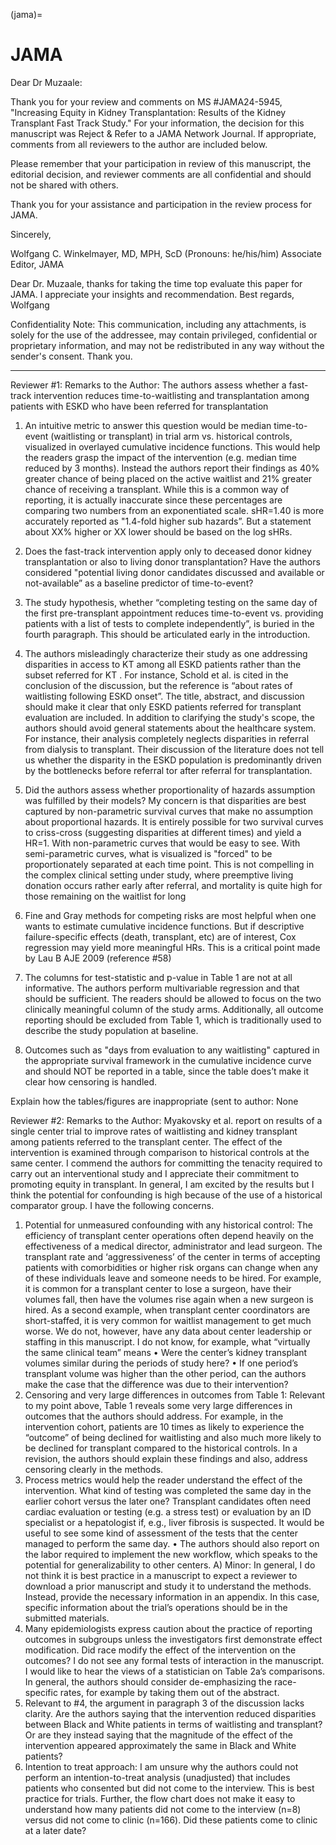 (jama)=
# JAMA

Dear Dr Muzaale:

Thank you for your review and comments on MS #JAMA24-5945, "Increasing Equity in Kidney Transplantation:
Results of the Kidney Transplant Fast Track Study." For your information, the decision for this manuscript was Reject & Refer to a JAMA Network Journal. If appropriate, comments from all reviewers to the author are included below.

Please remember that your participation in review of this manuscript, the editorial decision, and reviewer comments are all confidential and should not be shared with others.

Thank you for your assistance and participation in the review process for JAMA.

Sincerely,

Wolfgang C. Winkelmayer, MD, MPH, ScD (Pronouns: he/his/him)
Associate Editor, JAMA

Dear Dr. Muzaale, thanks for taking the time top evaluate this paper for JAMA. I appreciate your insights and recommendation. Best regards, Wolfgang

Confidentiality Note: This communication, including any attachments, is solely for the use of the addressee, may contain privileged, confidential or proprietary information, and may not be redistributed in any way without the sender's consent. Thank you.

------------------------------------------------------------------------------

Reviewer #1:
Remarks to the Author:
The authors assess whether a fast-track intervention reduces time-to-waitlisting and transplantation among patients with ESKD who have been referred for transplantation

1. An intuitive metric to answer this question would be median time-to-event (waitlisting or transplant) in trial arm vs. historical controls, visualized in overlayed cumulative incidence functions. This would help the readers grasp the impact of the intervention (e.g. median time reduced by 3 months). Instead the authors report their findings as 40% greater chance of being placed on the active waitlist and 21% greater chance of receiving a transplant. While this is a common way of reporting, it is actually inaccurate since these percentages are comparing two numbers from an exponentiated scale. sHR=1.40 is more accurately reported as "1.4-fold higher sub hazards”. But a statement about XX% higher or XX lower should be based on the log sHRs.

2. Does the fast-track intervention apply only to deceased donor kidney transplantation or also to living donor transplantation? Have the authors considered "potential living donor candidates discussed and available or not-available” as a baseline predictor of time-to-event?

3. The study hypothesis, whether “completing testing on the same day of the first pre-transplant appointment reduces time-to-event vs. providing patients with a list of tests to complete independently”, is buried in the fourth paragraph. This should be articulated early in the introduction.

4. The authors misleadingly characterize their study as one addressing disparities in access to KT among all ESKD patients rather than the subset referred for KT . For instance, Schold et al. is cited in the conclusion of the discussion, but the reference is “about rates of waitlisting following ESKD onset”. The title, abstract, and discussion should make it clear that only ESKD patients referred for transplant evaluation are included. In addition to clarifying the study's scope, the authors should avoid general statements about the healthcare system. For instance, their analysis completely neglects disparities in referral from dialysis to transplant. Their discussion of the literature does not tell us whether the disparity in the ESKD population is predominantly driven by the bottlenecks before referral tor after referral for transplantation.

5. Did the authors assess whether proportionality of hazards assumption was fulfilled by their models? My concern is that disparities are best captured by non-parametric survival curves that make no assumption about proportional hazards. It is entirely possible for two survival curves to criss-cross (suggesting disparities at different times) and yield a HR=1. With non-parametric curves that would be easy to see. With semi-parametric curves, what is visualized is "forced" to be proportionately separated at each time point. This is not compelling in the complex clinical setting under study, where preemptive living donation occurs rather early after referral, and mortality is quite high for those remaining on the waitlist for long

6. Fine and Gray methods for competing risks are most helpful when one wants to estimate cumulative incidence functions. But if descriptive failure-specific effects (death, transplant, etc) are of interest, Cox regression may yield more meaningful HRs. This is a critical point made by Lau B AJE 2009 (reference #58)

7. The columns for test-statistic and p-value in Table 1 are not at all informative. The authors perform multivariable regression and that should be sufficient. The readers should be allowed to focus on the two clinically meaningful column of the study arms. Additionally, all outcome reporting should be excluded from Table 1, which is traditionally used to describe the study population at baseline.

8. Outcomes such as "days from evaluation to any waitlisting" captured in the appropriate survival framework in the cumulative incidence curve and should NOT be reported in a table, since the table does’t make it clear how censoring is handled.

Explain how the tables/figures are inappropriate (sent to author:
None



Reviewer #2:
Remarks to the Author:
Myakovsky et al. report on results of a single center trial to improve rates of waitlisting and kidney transplant among patients referred to the transplant center. The effect of the intervention is examined through comparison to historical controls at the same center. I commend the authors for committing the tenacity required to carry out an interventional study and I appreciate their commitment to promoting equity in transplant. In general, I am excited by the results but I think the potential for confounding is high because of the use of a historical comparator group. I have the following concerns.
1) Potential for unmeasured confounding with any historical control: The efficiency of transplant center operations often depend heavily on the effectiveness of a medical director, administrator and lead surgeon. The transplant rate and ‘aggressiveness’ of the center in terms of accepting patients with comorbidities or higher risk organs can change when any of these individuals leave and someone needs to be hired. For example, it is common for a transplant center to lose a surgeon, have their volumes fall, then have the volumes rise again when a new surgeon is hired. As a second example, when transplant center coordinators are short-staffed, it is very common for waitlist management to get much worse. We do not, however, have any data about center leadership or staffing in this manuscript. I do not know, for example, what “virtually the same clinical team” means
• Were the center’s kidney transplant volumes similar during the periods of study here?
• If one period’s transplant volume was higher than the other period, can the authors make the case that the difference was due to their intervention?
2) Censoring and very large differences in outcomes from Table 1: Relevant to my point above, Table 1 reveals some very large differences in outcomes that the authors should address. For example, in the intervention cohort, patients are 10 times as likely to experience the “outcome” of being declined for waitlisting and also much more likely to be declined for transplant compared to the historical controls. In a revision, the authors should explain these findings and also, address censoring clearly in the methods.
3) Process metrics would help the reader understand the effect of the intervention. What kind of testing was completed the same day in the earlier cohort versus the later one? Transplant candidates often need cardiac evaluation or testing (e.g. a stress test) or evaluation by an ID specialist or a hepatologist if, e.g., liver fibrosis is suspected. It would be useful to see some kind of assessment of the tests that the center managed to perform the same day.
• The authors should also report on the labor required to implement the new workflow, which speaks to the potential for generalizability to other centers.
A) Minor: In general, I do not think it is best practice in a manuscript to expect a reviewer to download a prior manuscript and study it to understand the methods. Instead, provide the necessary information in an appendix. In this case, specific information about the trial’s operations should be in the submitted materials.
4) Many epidemiologists express caution about the practice of reporting outcomes in subgroups unless the investigators first demonstrate effect modification. Did race modify the effect of the intervention on the outcomes? I do not see any formal tests of interaction in the manuscript. I would like to hear the views of a statistician on Table 2a’s comparisons. In general, the authors should consider de-emphasizing the race-specific rates, for example by taking them out of the abstract.
5) Relevant to #4, the argument in paragraph 3 of the discussion lacks clarity. Are the authors saying that the intervention reduced disparities between Black and White patients in terms of waitlisting and transplant? Or are they instead saying that the magnitude of the effect of the intervention appeared approximately the same in Black and White patients?
6) Intention to treat approach: I am unsure why the authors could not perform an intention-to-treat analysis (unadjusted) that includes patients who consented but did not come to the interview. This is best practice for trials. Further, the flow chart does not make it easy to understand how many patients did not come to the interview (n=8) versus did not come to clinic (n=166). Did these patients come to clinic at a later date?





